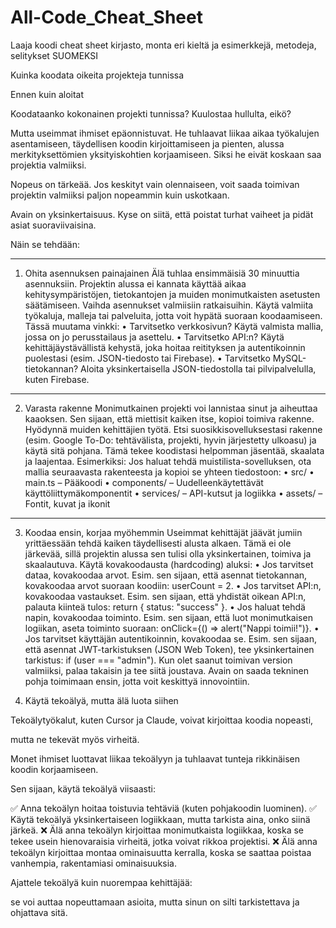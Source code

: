 # All-Code_Cheat_Sheet
Laaja koodi cheat sheet kirjasto, monta eri kieltä ja esimerkkejä, metodeja, selitykset SUOMEKSI 



Kuinka koodata oikeita projekteja tunnissa

Ennen kuin aloitat

Koodataanko kokonainen projekti tunnissa?
Kuulostaa hullulta, eikö? 

Mutta useimmat ihmiset epäonnistuvat.
He tuhlaavat liikaa aikaa työkalujen asentamiseen, täydellisen koodin kirjoittamiseen ja pienten, alussa merkityksettömien yksityiskohtien korjaamiseen. Siksi he eivät koskaan saa projektia valmiiksi. 

Nopeus on tärkeää.
Jos keskityt vain olennaiseen, voit saada toimivan projektin valmiiksi paljon nopeammin kuin uskotkaan. 

Avain on yksinkertaisuus.
Kyse on siitä, että poistat turhat vaiheet ja pidät asiat suoraviivaisina. 

Näin se tehdään:
________________________________________
1. Ohita asennuksen painajainen
Älä tuhlaa ensimmäisiä 30 minuuttia asennuksiin.
Projektin alussa ei kannata käyttää aikaa kehitysympäristöjen, tietokantojen ja muiden monimutkaisten asetusten säätämiseen. 
Vaihda asennukset valmiisiin ratkaisuihin.
Käytä valmiita työkaluja, malleja tai palveluita, jotta voit hypätä suoraan koodaamiseen. Tässä muutama vinkki:
•	Tarvitsetko verkkosivun?
Käytä valmista mallia, jossa on jo perusstailaus ja asettelu.
•	Tarvitsetko API:n?
Käytä kehittäjäystävällistä kehystä, joka hoitaa reitityksen ja autentikoinnin puolestasi (esim. JSON-tiedosto tai Firebase).
•	Tarvitsetko MySQL-tietokannan?
Aloita yksinkertaisella JSON-tiedostolla tai pilvipalvelulla, kuten Firebase.
________________________________________


2. Varasta rakenne
Monimutkainen projekti voi lannistaa sinut ja aiheuttaa kaaoksen.
Sen sijaan, että miettisit kaiken itse, kopioi toimiva rakenne. 
Hyödynnä muiden kehittäjien työtä.
Etsi suosikkisovelluksestasi rakenne (esim. Google To-Do: tehtävälista, projekti, hyvin järjestetty ulkoasu) ja käytä sitä pohjana. 
Tämä tekee koodistasi helpomman jäsentää, skaalata ja laajentaa. 
Esimerkiksi: Jos haluat tehdä muistilista-sovelluksen, ota mallia seuraavasta rakenteesta ja kopioi se yhteen tiedostoon:
•	src/
•	main.ts – Pääkoodi
•	components/ – Uudelleenkäytettävät käyttöliittymäkomponentit
•	services/ – API-kutsut ja logiikka
•	assets/ – Fontit, kuvat ja ikonit
________________________________________

3. Koodaa ensin, korjaa myöhemmin
Useimmat kehittäjät jäävät jumiin yrittäessään tehdä kaiken täydellisesti alusta alkaen.
Tämä ei ole järkevää, sillä projektin alussa sen tulisi olla yksinkertainen, toimiva ja skaalautuva. 
Käytä kovakoodausta (hardcoding) aluksi:
•	Jos tarvitset dataa, kovakoodaa arvot.
Esim. sen sijaan, että asennat tietokannan, kovakoodaa arvot suoraan koodiin: userCount = 2.
•	Jos tarvitset API:n, kovakoodaa vastaukset.
Esim. sen sijaan, että yhdistät oikean API:n, palauta kiinteä tulos: return { status: "success" }.
•	Jos haluat tehdä napin, kovakoodaa toiminto.
Esim. sen sijaan, että luot monimutkaisen logiikan, aseta toiminto suoraan: onClick={() => alert("Nappi toimii!")}.
•	Jos tarvitset käyttäjän autentikoinnin, kovakoodaa se.
Esim. sen sijaan, että asennat JWT-tarkistuksen (JSON Web Token), tee yksinkertainen tarkistus: if (user === "admin").
Kun olet saanut toimivan version valmiiksi, palaa takaisin ja tee siitä joustava.
Avain on saada tekninen pohja toimimaan ensin, jotta voit keskittyä innovointiin.


4. Käytä tekoälyä, mutta älä luota siihen

Tekoälytyökalut, kuten Cursor ja Claude, voivat kirjoittaa koodia nopeasti,

mutta ne tekevät myös virheitä.

Monet ihmiset luottavat liikaa tekoälyyn ja tuhlaavat tunteja rikkinäisen koodin korjaamiseen.

Sen sijaan, käytä tekoälyä viisaasti:

✅ Anna tekoälyn hoitaa toistuvia tehtäviä (kuten pohjakoodin luominen).
✅ Käytä tekoälyä yksinkertaiseen logiikkaan, mutta tarkista aina, onko siinä järkeä.
❌ Älä anna tekoälyn kirjoittaa monimutkaista logiikkaa, koska se tekee usein hienovaraisia virheitä, jotka voivat rikkoa projektisi.
❌ Älä anna tekoälyn kirjoittaa montaa ominaisuutta kerralla, koska se saattaa poistaa vanhempia, rakentamiasi ominaisuuksia.

Ajattele tekoälyä kuin nuorempaa kehittäjää:

se voi auttaa nopeuttamaan asioita, mutta sinun on silti tarkistettava ja ohjattava sitä.

